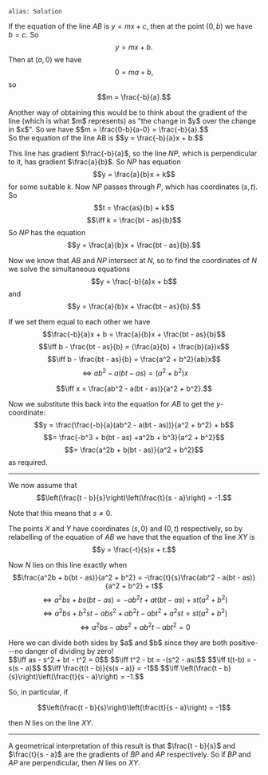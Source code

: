 ````
alias: Solution
````

If the equation of the line $AB$ is $y = mx + c$, then at the point $(0,b)$ we have $b = c$. So $$y = mx + b.$$ Then at $(a,0)$ we have $$0 = ma + b,$$ so $$m = \frac{-b}{a}.$$
<div class="chalk span4 pull-right">
Another way of obtaining this would be to think about the gradient of the line
(which is what $m$ represents) as "the change in $y$ over the change in $x$".
So we have
$$m = \frac{0-b}{a-0} = \frac{-b}{a}.$$
</div>
So the equation of the line AB is $$y = \frac{-b}{a}x + b.$$

This line has gradient $\frac{-b}{a}$, so the line $NP$, which is perpendicular to it, has gradient $\frac{a}{b}$. So $NP$ has equation $$y = \frac{a}{b}x + k$$
for some suitable $k$.  Now $NP$ passes through $P$, which has coordinates $(s,t)$. So $$t = \frac{as}{b} + k$$
$$\iff k = \frac{bt - as}{b}$$
So $NP$ has the equation $$y = \frac{a}{b}x + \frac{bt - as}{b}.$$

Now we know that $AB$ and $NP$ intersect at $N$, so to find the coordinates of $N$ we solve the simultaneous equations
$$y = \frac{-b}{a}x + b$$
and
$$y = \frac{a}{b}x + \frac{bt - as}{b}.$$

If we set them equal to each other we have
$$\frac{-b}{a}x + b = \frac{a}{b}x + \frac{bt - as}{b}$$
$$\iff b - \frac{bt - as}{b} = (\frac{a}{b} + \frac{b}{a})x$$
$$\iff b - \frac{bt - as}{b} = \frac{a^2 + b^2}{ab}x$$
$$\iff ab^2 - a(bt - as) = (a^2 + b^2)x$$

$$\iff x = \frac{ab^2 - a(bt - as)}{a^2 + b^2}.$$

Now we substitute this back into the equation for $AB$ to get the $y$-coordinate:
$$y = \frac{\frac{-b}{a}(ab^2 - a(bt - as))}{a^2 + b^2} + b$$
$$= \frac{-b^3 + b(bt - as) +a^2b + b^3}{a^2 + b^2}$$
$$= \frac{a^2b + b(bt - as)}{a^2 + b^2}$$
as required.

***

We now assume that 
$$\left(\frac{t - b}{s}\right)\left(\frac{t}{s - a}\right) = -1.$$

Note that this means that $s \neq 0$.

The points $X$ and $Y$ have coordinates $(s,0)$ and $(0,t)$ respectively, so by relabelling of the equation of $AB$ we have that the equation of the line $XY$ is
$$y = \frac{-t}{s}x + t.$$

Now $N$ lies on this line exactly when
$$\frac{a^2b + b(bt - as)}{a^2 + b^2} = -\frac{t}{s}\frac{ab^2 - a(bt - as)}{a^2 + b^2} + t$$
$$\iff a^2bs + bs(bt - as) = - ab^2t + at(bt - as) + st(a^2 + b^2)$$
$$\iff a^2bs + b^2st -abs^2 + ab^2t -abt^2 + a^2st = st(a^2 + b^2)$$
$$\iff a^2bs -abs^2 + ab^2t -abt^2 = 0$$
<div class="chalk span4 pull-right">
Here we can divide both sides by $a$ and $b$ since they are both positive---no danger of dividing by zero!
</div>
$$\iff as - s^2 + bt - t^2 = 0$$
$$\iff t^2 - bt = -(s^2 - as)$$
$$\iff t(t-b) = -s(s - a)$$
$$\iff \frac{t(t - b)}{s(s - a)} = -1$$
$$\iff \left(\frac{t - b}{s}\right)\left(\frac{t}{s - a}\right) = -1.$$

So, in particular, if

$$\left(\frac{t - b}{s}\right)\left(\frac{t}{s - a}\right) = -1$$

then $N$ lies on the line $XY$.

***

A geometrical interpretation of this result is that $\frac{t - b}{s}$ and $\frac{t}{s - a}$ are the gradients of $BP$ and $AP$ respectively. So if $BP$ and $AP$ are perpendicular, then $N$ lies on $XY$.
